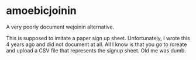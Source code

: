 # amoebicjoinin
A very poorly document wejoinin alternative.

This is supposed to imitate a paper sign up sheet. Unfortunately, I wrote this 4 years ago and did not document at all. All I know is that you go to /create and upload a CSV file that represents the signup sheet. Old me was dumb.
